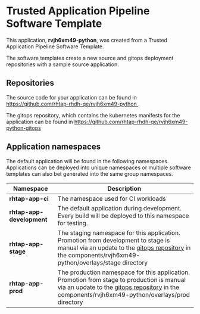 # Trusted Application Pipeline Software Template

This application, **rvjh6xm49-python**, was created from a Trusted Application Pipeline Software Template.

The software templates create a new source and gitops deployment repositories with a sample source application. 

## Repositories

The source code for your application can be found in [https://github.com/rhtap-rhdh-qe/rvjh6xm49-python ](https://github.com/rhtap-rhdh-qe/rvjh6xm49-python ).
 
The gitops repository, which contains the kubernetes manifests for the application can be found in 
[https://github.com/rhtap-rhdh-qe/rvjh6xm49-python-gitops ](https://github.com/rhtap-rhdh-qe/rvjh6xm49-python-gitops ) 

## Application namespaces 

The default application will be found in the following namespaces. Applications can be deployed into unique namespaces or multiple software templates can also bet generated into the same group namespaces.  

|  Namespace   |  Description   |  
| -------- | -------- |
| **rhtap-app-ci** | The namespace used for CI workloads |
| **rhtap-app-development** | The default application during development. Every build will be deployed to this namespace for testing. |
| **rhtap-app-stage** | The staging namespace for this application. Promotion from development to stage is manual via an update to the [gitops repository](https://github.com/rhtap-rhdh-qe/rvjh6xm49-python-gitops ) in the components/rvjh6xm49-python/overlays/stage directory |
| **rhtap-app-prod** | The production namespace for this application. Promotion from stage to production is manual via an update to the [gitops repository](https://github.com/rhtap-rhdh-qe/rvjh6xm49-python-gitops ) in the components/rvjh6xm49-python/overlays/prod directory |